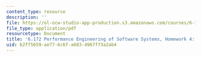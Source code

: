 ```yaml
---
content_type: resource
description: ''
file: https://ol-ocw-studio-app-production.s3.amazonaws.com/courses/6-172-performance-engineering-of-software-systems-fall-2018/b2ff5659ae776c6fa6834967f73a2ab4_MIT6_172F18hw4.pdf
file_type: application/pdf
resourcetype: Document
title: '6.172 Performance Engineering of Software Systems, Homework 4: Reducer Hyperobjects'
uid: b2ff5659-ae77-6c6f-a683-4967f73a2ab4
---
```

